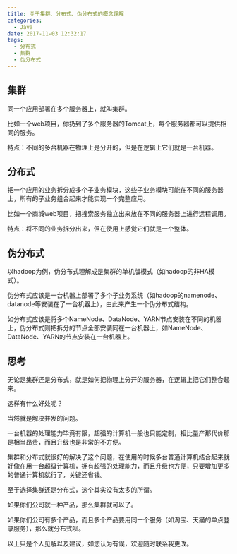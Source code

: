 ```yaml
---
title: 关于集群、分布式、伪分布式的概念理解
categories: 
  - Java
date: 2017-11-03 12:32:17
tags:
  - 分布式
  - 集群
  - 伪分布式
---
```

## 集群
同一个应用部署在多个服务器上，就叫集群。

比如一个web项目，你扔到了多个服务器的Tomcat上，每个服务器都可以提供相同的服务。

特点：不同的多台机器在物理上是分开的，但是在逻辑上它们就是一台机器。

## 分布式
把一个应用的业务拆分成多个子业务模块，这些子业务模块可能在不同的服务器上，所有的子业务组合起来才能实现一个完整应用。

比如一个商城web项目，把搜索服务独立出来放在不同的服务器上进行远程调用。

特点：将不同的业务拆分出来，但在使用上感觉它们就是一个整体。
<!-- more -->

## 伪分布式
以hadoop为例，伪分布式理解成是集群的单机版模式（如hadoop的非HA模式）。

伪分布式应该是一台机器上部署了多个子业务系统（如hadoop的namenode、datanode等安装在了一台机器上），由此来产生一个伪分布式结构。

如分布式应该是将多个NameNode、DataNode、YARN节点安装在不同的机器上，伪分布式则把拆分的节点全部安装同在一台机器上，如NameNode、DataNode、YARN的节点安装在一台机器上。

## 思考
无论是集群还是分布式，就是如何把物理上分开的服务器，在逻辑上把它们整合起来。

这样有什么好处呢？

当然就是解决并发的问题。

一台机器的处理能力毕竟有限，超强的计算机一般也只能定制，相比量产那代价那是相当昂贵，而且升级也是非常的不方便。

集群和分布式就很好的解决了这个问题，在使用的时候多台普通计算机结合起来就好像在用一台超级计算机，拥有超强的处理能力，而且升级也方便，只要增加更多的普通计算机就行了，关键还省钱。

至于选择集群还是分布式，这个其实没有太多的所谓。

如果你们公司就一种产品，那么集群就可以了。

如果你们公司有多个产品，而且多个产品要用同一个服务（如淘宝、天猫的单点登录服务），那么就分布式呗。

以上只是个人见解以及建议，如您认为有误，欢迎随时联系我更改。